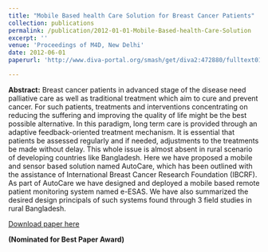 ```yaml
---
title: "Mobile Based health Care Solution for Breast Cancer Patients"
collection: publications
permalink: /publication/2012-01-01-Mobile-Based-health-Care-Solution
excerpt: ''
venue: 'Proceedings of M4D, New Delhi'
date: 2012-06-01
paperurl: 'http://www.diva-portal.org/smash/get/diva2:472880/fulltext01'

---
```


**Abstract:**  Breast cancer patients in advanced stage of the disease need palliative care as well as traditional treatment which aim to cure and prevent cancer. For such patients, treatments and interventions concentrating on reducing the suffering and improving the quality of life might be the best possible alternative. In this paradigm, long term care is provided through an adaptive feedback-oriented treatment mechanism. It is essential that patients be assessed regularly and if needed, adjustments to the treatments be made without delay. This whole issue is almost absent in rural scenario of developing countries like Bangladesh. Here we have proposed a mobile and sensor based solution named AutoCare, which has been outlined with the assistance of International Breast Cancer Research Foundation (IBCRF). As part of AutoCare we have designed and deployed a mobile based remote patient monitoring system named e-ESAS. We have also summarized the desired design principals of such systems found through 3 field studies in rural Bangladesh.

  [Download paper here](http://ferdaus.github.io/files/M4D.pdf)       
  
  **(Nominated for Best Paper Award)**